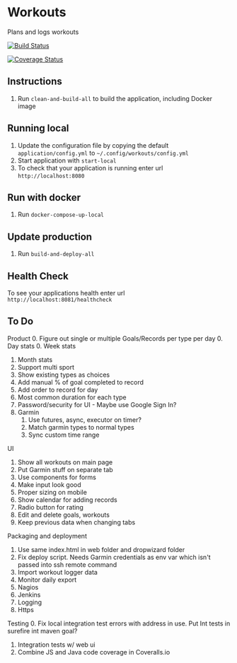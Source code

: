 # Workouts
Plans and logs workouts

[![Build Status](https://travis-ci.org/Weizilla/workouts.svg?branch=master)](https://travis-ci.org/Weizilla/workouts)

[![Coverage Status](https://coveralls.io/repos/Weizilla/workouts/badge.svg?branch=master&service=github)](https://coveralls.io/github/Weizilla/workouts?branch=master)

## Instructions
1. Run `clean-and-build-all` to build the application, including Docker image

## Running local
1. Update the configuration file by copying the default `application/config.yml` to `~/.config/workouts/config.yml`
1. Start application with `start-local`
1. To check that your application is running enter url `http://localhost:8080`

## Run with docker
1. Run `docker-compose-up-local`

## Update production
1. Run `build-and-deploy-all`

## Health Check
To see your applications health enter url `http://localhost:8081/healthcheck`

## To Do

Product
0. Figure out single or multiple Goals/Records per type per day
0. Day stats
0. Week stats
1. Month stats
1. Support multi sport 
2. Show existing types as choices
3. Add manual % of goal completed to record
4. Add order to record for day
5. Most common duration for each type
6. Password/security for UI - Maybe use Google Sign In?
7. Garmin
    1. Use futures, async, executor on timer?
    2. Match garmin types to normal types
    3. Sync custom time range

UI
1. Show all workouts on main page
2. Put Garmin stuff on separate tab
3. Use components for forms
4. Make input look good
5. Proper sizing on mobile
6. Show calendar for adding records
7. Radio button for rating
8. Edit and delete goals, workouts
9. Keep previous data when changing tabs

Packaging and deployment
1. Use same index.html in web folder and dropwizard folder
2. Fix deploy script. Needs Garmin credentials as env var which isn't passed into ssh remote command
3. Import workout logger data
4. Monitor daily export 
5. Nagios
6. Jenkins
7. Logging
8. Https

Testing
0. Fix local integration test errors with address in use. Put Int tests in surefire int maven goal? 
1. Integration tests w/ web ui
2. Combine JS and Java code coverage in Coveralls.io

